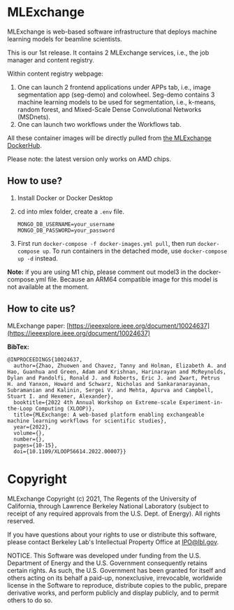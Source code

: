 # MLExchange
MLExchange is web-based software infrastructure that deploys machine learning models for beamline scientists.

This is our 1st release. 
It contains 2 MLExchange services, i.e., the job manager and content registry.

Within content registry webpage:  
1. 	One can launch 2 frontend applications under APPs tab, i.e., image segmentation app (seg-demo) and colowheel. Seg-demo contains 3 machine learning models to be used for segmentation, i.e., k-means, random forest, and Mixed-Scale Dense Convolutional Networks (MSDnets).   
2. 	One can launch two workflows under the Workflows tab.

All these container images will be directly pulled from [the MLExchange DockerHub](https://hub.docker.com/u/mlexchange1). 

Please note: the latest version only works on AMD chips.

## How to use?
1. Install Docker or Docker Desktop 
2. cd into mlex folder, create a `.env` file.

	```
	MONGO_DB_USERNAME=your_username     
	MONGO_DB_PASSWORD=your_password               
	``` 
3. First run `docker-compose -f docker-images.yml pull`, then run `docker-compose up`. To run containers in the detached mode, use `docker-compose up -d` instead.

**Note:** if you are using M1 chip, please comment out model3 in the docker-compose.yml file. Because an ARM64 compatible image for this model is not available at the moment.


## How to cite us?
MLExchange paper: [https://ieeexplore.ieee.org/document/10024637](https://ieeexplore.ieee.org/document/10024637)

**BibTex:**  

    @INPROCEEDINGS{10024637,
      author={Zhao, Zhuowen and Chavez, Tanny and Holman, Elizabeth A. and Hao, Guanhua and Green, Adam and Krishnan, Harinarayan and McReynolds, Dylan and Pandolfi, Ronald J. and Roberts, Eric J. and Zwart, Petrus H. and Yanxon, Howard and Schwarz, Nicholas and Sankaranarayanan, Subramanian and Kalinin, Sergei V. and Mehta, Apurva and Campbell, Stuart I. and Hexemer, Alexander},
      booktitle={2022 4th Annual Workshop on Extreme-scale Experiment-in-the-Loop Computing (XLOOP)}, 
      title={MLExchange: A web-based platform enabling exchangeable machine learning workflows for scientific studies}, 
      year={2022},
      volume={},
      number={},
      pages={10-15},
      doi={10.1109/XLOOP56614.2022.00007}} 
 

# Copyright
MLExchange Copyright (c) 2021, The Regents of the University of California, through Lawrence Berkeley National Laboratory (subject to receipt of any required approvals from the U.S. Dept. of Energy). All rights reserved.

If you have questions about your rights to use or distribute this software, please contact Berkeley Lab's Intellectual Property Office at IPO@lbl.gov.

NOTICE.  This Software was developed under funding from the U.S. Department of Energy and the U.S. Government consequently retains certain rights.  As such, the U.S. Government has been granted for itself and others acting on its behalf a paid-up, nonexclusive, irrevocable, worldwide license in the Software to reproduce, distribute copies to the public, prepare derivative works, and perform publicly and display publicly, and to permit others to do so.
